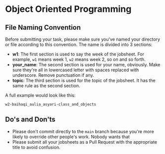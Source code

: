 # Object Oriented Programming

## File Naming Convention

Before submitting your task, please make sure you've named your directory or file according to this convention.
The name is divided into 3 sections:
- **w1**: The first section is used to say the week of the jobsheet. For example, `w1` means week 1, `w2` means week 2, so on and so forth.
- **your_name**: The second section is used for your name, obviously. Make sure they're all in lowercased letter with spaces replaced with underscore. Remove punctuation if any.
- **topic**: The third section is used for the topic of the jobsheet. It has the same rule as the second section.

A full example would look like this:
```
w2-baihaqi_aulia_asyari-class_and_objects
```

## Do's and Don'ts

- Please don't commit directly to the `main` branch because you're more likely to override other people's work. Nobody wants that
- Please submit all your jobsheets as a Pull Request with the appropriate title to avoid confusion.
